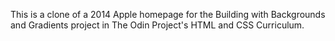 This is a clone of a 2014 Apple homepage for the Building with Backgrounds and Gradients project in The Odin Project's HTML and CSS Curriculum.